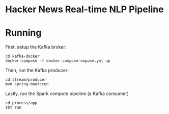 # Hacker News Real-time NLP Pipeline

# Running
First, setup the Kafka broker:
```shell
cd kafka-docker
docker-compose -f docker-compose-expose.yml up
```

Then, run the Kafka producer:
```shell
cd stream/producer
mvn spring-boot:run
```

Lastly, run the Spark compute pipeline (a Kafka consumer)
```shell
cd process/app
sbt run
```
